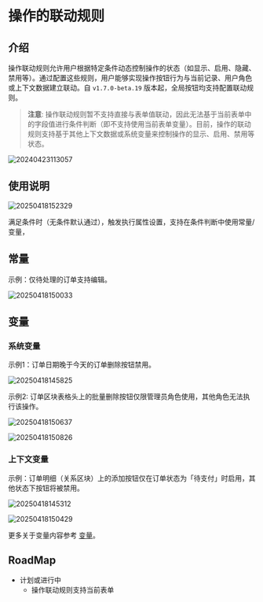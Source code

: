 # 操作的联动规则

## 介绍

操作联动规则允许用户根据特定条件动态控制操作的状态（如显示、启用、隐藏、禁用等）。通过配置这些规则，用户能够实现操作按钮行为与当前记录、用户角色或上下文数据建立联动。自 `v1.7.0-beta.19` 版本起，全局按钮均支持配置联动规则。

> **注意**: 操作联动规则暂不支持直接与表单值联动，因此无法基于当前表单中的字段值进行条件判断（即不支持使用当前表单变量）。目前，操作的联动规则支持基于其他上下文数据或系统变量来控制操作的显示、启用、禁用等状态。

![20240423113057](https://static-docs.nocobase.com/20240423113057.png)

## 使用说明

![20250418152329](https://static-docs.nocobase.com/20250418152329.png)

满足条件时（无条件默认通过），触发执行属性设置，支持在条件判断中使用常量/变量，

## 常量

示例：仅待处理的订单支持编辑。

![20250418150033](https://static-docs.nocobase.com/20250418150033.png)

## 变量

### 系统变量

示例1：订单日期晚于今天的订单删除按钮禁用。

![20250418145825](https://static-docs.nocobase.com/20250418145825.png)

示例2: 订单区块表格头上的批量删除按钮仅限管理员角色使用，其他角色无法执行该操作。

![20250418150637](https://static-docs.nocobase.com/20250418150637.png)

![20250418150826](https://static-docs.nocobase.com/20250418150826.png)

### 上下文变量

示例：订单明细（关系区块）上的添加按钮仅在订单状态为「待支付」时启用，其他状态下按钮将被禁用。

![20250418145312](https://static-docs.nocobase.com/20250418145312.png)

![20250418150429](https://static-docs.nocobase.com/20250418150429.png)

更多关于变量内容参考 [变量](/handbook/ui/variables)。

## RoadMap

- 计划或进行中
  - 操作联动规则支持当前表单